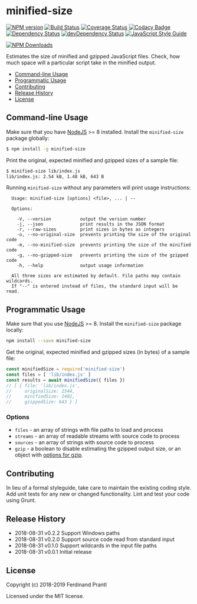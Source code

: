 # minified-size
[![NPM version](https://badge.fury.io/js/minified-size.png)](http://badge.fury.io/js/minified-size)
[![Build Status](https://travis-ci.org/prantlf/minified-size.png)](https://travis-ci.org/prantlf/minified-size)
[![Coverage Status](https://coveralls.io/repos/github/prantlf/minified-size/badge.svg?branch=master)](https://coveralls.io/github/prantlf/minified-size?branch=master)
[![Codacy Badge](https://api.codacy.com/project/badge/Grade/8c076180afca4376bfd23726b000eb53)](https://www.codacy.com/app/prantlf/minified-size?utm_source=github.com&amp;utm_medium=referral&amp;utm_content=prantlf/minified-size&amp;utm_campaign=Badge_Grade)
[![Dependency Status](https://david-dm.org/prantlf/minified-size.svg)](https://david-dm.org/prantlf/minified-size)
[![devDependency Status](https://david-dm.org/prantlf/minified-size/dev-status.svg)](https://david-dm.org/prantlf/minified-size#info=devDependencies)
[![JavaScript Style Guide](https://img.shields.io/badge/code_style-standard-brightgreen.svg)](https://standardjs.com)

[![NPM Downloads](https://nodei.co/npm/minified-size.png?downloads=true&stars=true)](https://www.npmjs.com/package/minified-size)

Estimates the size of minified and gzipped JavaScript files. Check, how much space will a particular script take in the minified output.

- [Command-line Usage](#command-line-usage)
- [Programmatic Usage](#programmatic-usage)
- [Contributing](#contributing)
- [Release History](#release-history)
- [License](#license)

## Command-line Usage

Make sure that you have [NodeJS] >= 8 installed. Install the `minified-size` package globally:

```bash
$ npm install -g minified-size
```

Print the original, expected minified and gzipped sizes of a sample file:

```bash
$ minified-size lib/index.js
lib/index.js: 2.54 kB, 1.48 kB, 643 B
```

Running `minified-size` without any parameters will print usage instructions:

```text
  Usage: minified-size [options] <file>, ... | --

  Options:

    -V, --version           output the version number
    -j, --json              print results in the JSON format
    -r, --raw-sizes         print sizes in bytes as integers
    -o, --no-original-size  prevents printing the size of the original code
    -m, --no-minified-size  prevents printing the size of the minified code
    -g, --no-gzipped-size   prevents printing the size of the gzipped code
    -h, --help              output usage information

  All three sizes are estimated by default. File paths may contain wildcards.
  If "--" is entered instead of files, the standard input will be read.
```

## Programmatic Usage

Make sure that you use [NodeJS] >= 8. Install the `minified-size` package locally:

```bash
npm install --save minified-size
```

Get the original, expected minified and gzipped sizes (in bytes) of a sample file:

```javascript
const minifiedSize = require('minified-size')
const files = [ 'lib/index.js' ]
const results = await minifiedSize({ files })
// [ { file: 'lib/index.js',
//     originalSize: 2544,
//     minifiedSize: 1482,
//     gzippedSize: 643 } ]
```

### Options

* `files` - an array of strings with file paths to load and process
* `streams` - an array of readable streams with source code to process
* `sources` - an array of strings with source code to process
* `gzip` - a boolean to disable estimating the gzipped output size, or an object with [options for gzip].

## Contributing

In lieu of a formal styleguide, take care to maintain the existing coding style.  Add unit tests for any new or changed functionality. Lint and test your code using Grunt.

## Release History

* 2018-08-31   v0.2.2   Support Windows paths
* 2018-08-31   v0.2.0   Support source code read from standard input
* 2018-08-31   v0.1.0   Support wildcards in the input file paths
* 2018-08-31   v0.0.1   Initial release

## License

Copyright (c) 2018-2019 Ferdinand Prantl

Licensed under the MIT license.

[NodeJS]: http://nodejs.org/
[options for gzip]: https://nodejs.org/docs/latest-v8.x/api/zlib.html#zlib_class_options
